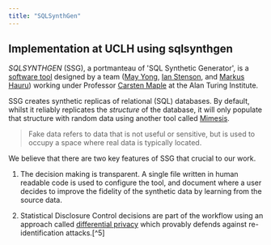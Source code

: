 ```yaml
---
title: "SQLSynthGen"
---
```


## Implementation at UCLH using sqlsynthgen

*SQLSYNTHGEN* (SSG), a portmanteau of 'SQL Synthetic Generator', is a [software tool](https://github.com/alan-turing-institute/sqlsynthgen) designed by a team ([May Yong](https://www.turing.ac.uk/people/researchers/may-yong), [Ian Stenson](https://www.turing.ac.uk/people/research-engineering/iain-stenson), and [Markus Hauru](https://www.turing.ac.uk/people/researchers/markus-hauru)) working under Professor [Carsten Maple](https://www.turing.ac.uk/people/researchers/carsten-maple) at the Alan Turing Institute.

SSG creates synthetic replicas of relational (SQL) databases. By default, whilst it reliably replicates the *structure* of the database, it will only populate that structure with random data using another tool called [Mimesis](https://mimesis.name/en/master/index.html).

> Fake data refers to data that is not useful or sensitive, but is used to occupy a space where real data is typically located.

We believe that there are two key features of SSG that crucial to our work.

1.  The decision making is transparent. A single file written in human readable code is used to configure the tool, and document where a user decides to improve the fidelity of the synthetic data by learning from the source data.

2.  Statistical Disclosure Control decisions are part of the workflow using an approach called [differential privacy](https://en.wikipedia.org/wiki/Differential_privacy) which provably defends against re-identification attacks.[^5]

